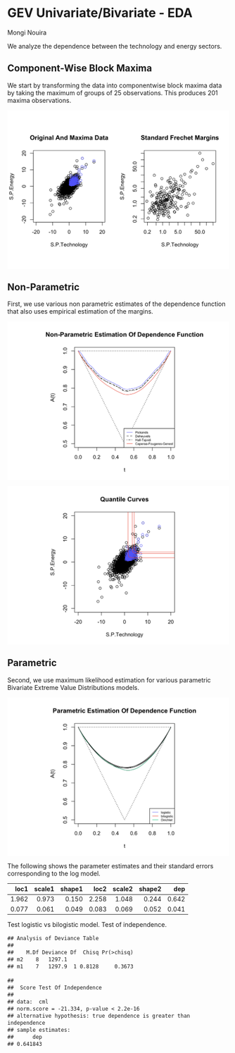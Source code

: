 GEV Univariate/Bivariate - EDA
================
Mongi Nouira

We analyze the dependence between the technology and energy sectors.

<p align="center">

</p>

## Component-Wise Block Maxima

We start by transforming the data into componentwise block maxima data
by taking the maximum of groups of 25 observations. This produces 201
maxima observations.

<p align="center">

<img src="GEV_EDA_files/figure-gfm/unnamed-chunk-3-1.png" style="display: block; margin: auto;" />

</p>

## Non-Parametric

First, we use various non parametric estimates of the dependence
function that also uses empirical estimation of the margins.

<p align="center">

<img src="GEV_EDA_files/figure-gfm/unnamed-chunk-4-1.png" style="display: block; margin: auto;" />

</p>

<p align="center">

<img src="GEV_EDA_files/figure-gfm/unnamed-chunk-5-1.png" style="display: block; margin: auto;" />

</p>

## Parametric

Second, we use maximum likelihood estimation for various parametric
Bivariate Extreme Value Distributions models.

<p align="center">

<img src="GEV_EDA_files/figure-gfm/unnamed-chunk-6-1.png" style="display: block; margin: auto;" />

</p>

The following shows the parameter estimates and their standard errors
corresponding to the log model.

<p align="center">

|  loc1 | scale1 | shape1 |  loc2 | scale2 | shape2 |   dep |
| ----: | -----: | -----: | ----: | -----: | -----: | ----: |
| 1.962 |  0.973 |  0.150 | 2.258 |  1.048 |  0.244 | 0.642 |
| 0.077 |  0.061 |  0.049 | 0.083 |  0.069 |  0.052 | 0.041 |

</p>

Test logistic vs bilogistic model. Test of independence.

<p align="center">

    ## Analysis of Deviance Table
    ## 
    ##    M.Df Deviance Df  Chisq Pr(>chisq)
    ## m2    8   1297.1                     
    ## m1    7   1297.9  1 0.8128     0.3673

    ## 
    ##  Score Test Of Independence
    ## 
    ## data:  cml
    ## norm.score = -21.334, p-value < 2.2e-16
    ## alternative hypothesis: true dependence is greater than independence
    ## sample estimates:
    ##      dep 
    ## 0.641843

</p>
